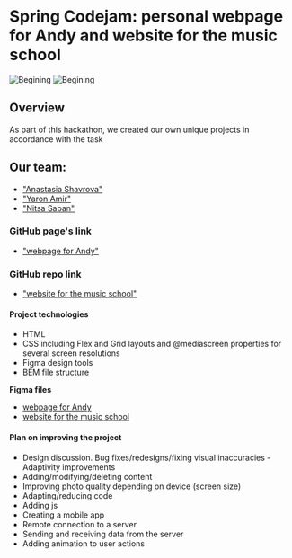 # Spring Codejam: personal webpage for Andy and website for the music school
![Begining](./images/Andy's%20page.png)
![Begining](./images/ANY%20school.jpg)

## Overview
As part of this hackathon, we created our own unique projects in accordance with the task

## Our team:
* ["Anastasia Shavrova"](https://github.com/Meleana)
* ["Yaron Amir"](https://github.com/Yaronamir86)
* ["Nitsa Saban"](https://github.com/nitsnats)

### GitHub page's link
* ["webpage for Andy"](https://yaronamir86.github.io/codejam_2022/)

### GitHub repo link
* ["website for the music school"](#)

#### Project technologies
* HTML 
* CSS including Flex and Grid layouts and @mediascreen properties for several screen resolutions
* Figma design tools
* BEM file structure

**Figma files**
* [webpage for Andy](https://www.figma.com/file/aNZe98vJ1VHoy2oonLvCH1/)
* [website for the music school](https://www.figma.com/file/t0QBvVswy1LzhaumcDBinL/)

#### Plan on improving the project
- Design discussion. Bug fixes/redesigns/fixing visual inaccuracies
-Adaptivity improvements
- Adding/modifying/deleting content
- Improving photo quality depending on device (screen size)
- Adapting/reducing code
- Adding js
- Creating a mobile app
- Remote connection to a server
- Sending and receiving data from the server
- Adding animation to user actions